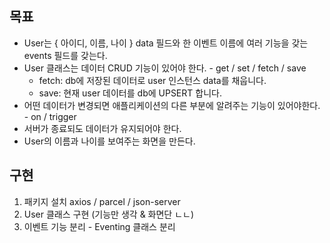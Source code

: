 ## 목표

- User는 { 아이디, 이름, 나이 } data 필드와 한 이벤트 이름에 여러 기능을 갖는 events 필드를 갖는다.
- User 클래스는 데이터 CRUD 기능이 있어야 한다. - get / set / fetch / save
  - fetch: db에 저장된 데이터로 user 인스턴스 data를 채웁니다.
  - save: 현재 user 데이터를 db에 UPSERT 합니다.
- 어떤 데이터가 변경되면 애플리케이션의 다른 부분에 알려주는 기능이 있어야한다. - on / trigger
- 서버가 종료되도 데이터가 유지되어야 한다.
- User의 이름과 나이를 보여주는 화면을 만든다.

## 구현

1. 패키지 설치 axios / parcel / json-server
2. User 클래스 구현 (기능만 생각 & 화면단 ㄴㄴ)
3. 이벤트 기능 분리 - Eventing 클래스 분리
